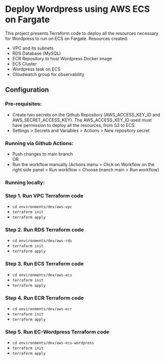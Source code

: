 # Deploy Wordpress using AWS ECS on Fargate

This project presents Terraform code to deploy all the resources necessary for Wordpress to run on ECS on Fargate.
Resources created:
- VPC and its subnets
- RDS Database (MySQL)
- ECR Repository to host Wordpress Docker image
- ECS Cluster
- Wordpress task on ECS
- Cloudwatch group for observability


## Configuration

### Pre-requisites:

- Create two secrets on the Github Repository (AWS_ACCESS_KEY_ID and AWS_SECRET_ACCESS_KEY). The AWS_ACCESS_KEY_ID used must have permission to deploy all the resources, from S3 to ECS.
- Settings > Secrets and Variables > Actions > New repository secret

### Running via Github Actions:

- Push changes to main branch  
OR  
- Run the workflow manually (Actions menu > Click on Workflow on the right side panel > Run workflow > Choose branch main > Run workflow)

### Running locally:

### Step 1. Run VPC Terraform code

- `cd environments/dev/aws-vpc`
- `terraform init`
- `terraform apply`

### Step 2. Run RDS Terraform code

- `cd environments/dev/aws-rds`
- `terraform init`
- `terraform apply`

### Step 3. Run ECS Terraform code

- `cd environments/dev/aws-ecs`
- `terraform init`
- `terraform apply`

### Step 4. Run ECR Terraform code

- `cd environments/dev/aws-ecr`
- `terraform init`
- `terraform apply`

### Step 5. Run EC-Wordpress Terraform code

- `cd environments/dev/aws-ecs-wordpress`
- `terraform init`
- `terraform apply`







